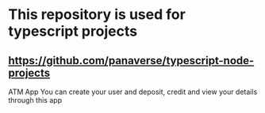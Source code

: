 # This repository is used for typescript projects
## https://github.com/panaverse/typescript-node-projects

ATM App You can create your user and deposit, credit and view your details through this app
